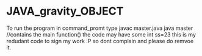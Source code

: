 # JAVA_gravity_OBJECT
To run the program in command_promt
type
javac master.java
java master //contains the main function()
the code may have some int ss=23 this is my redudant code to sign my work :P so dont complain and please do remvoe it.

